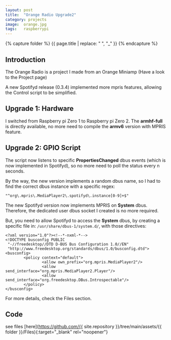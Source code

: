 ```yaml
---
layout: post
title:  "Orange Radio Upgrade2"
category: projects
image:  orange.jpg
tags:   raspberrypi 
---
```

{% capture folder %}
{{ page.title | replace: " ", "_" }}
{% endcapture %}

## Introduction ##
The Orange Radio is a project I made from an Orange Miniamp (Have a look to the Project page)
<!--more-->

A new Spotifyd release (0.3.4) implemented more mpris features, allowing the Control script to be simplified.

## Upgrade 1: Hardware ##
I switched from Raspberry pi Zero 1 to Raspberry pi Zero 2.
The **armhf-full** is directly available, no more need to compile the **armv6** version with MPRIS feature.

## Upgrade 2: GPIO Script ##
The script now listens to specific **PropertiesChanged** dbus events (which is now implemented in Spotifyd), so no more need to poll the status every n seconds.

By the way, the new version implements a random dbus name, so I had to find the correct dbus instance with a specific regex:
```
"^org\.mpris\.MediaPlayer2\.spotifyd\.instance[0-9]+$"
```

The new Spotifyd version now implements MPRIS on **System** dbus.
Therefore, the dedicated user dbus socket I created is no more required.

But, you need to allow Spotifyd to access the **System** dbus, by creating a specific file in: `/usr/share/dbus-1/system.d/`, with those directives:

```
<?xml version="1.0"?><!--*-nxml-*-->
<!DOCTYPE busconfig PUBLIC
 "-//freedesktop//DTD D-BUS Bus Configuration 1.0//EN"
 "http://www.freedesktop.org/standards/dbus/1.0/busconfig.dtd">
<busconfig>
        <policy context="default">
                <allow own_prefix="org.mpris.MediaPlayer2"/>
                <allow send_interface="org.mpris.MediaPlayer2.Player"/>
                <allow send_interface="org.freedesktop.DBus.Introspectable"/>
        </policy>
</busconfig>
```

For more details, check the Files section.

## Code ##
see files [here](https://github.com/{{ site.repository }}/tree/main/assets/{{ folder }}/Files){:target="_blank" rel="noopener"}
